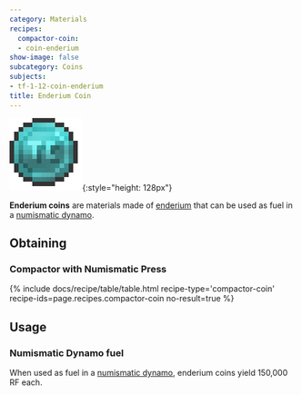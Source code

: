 ```yaml
---
category: Materials
recipes:
  compactor-coin:
  - coin-enderium
show-image: false
subcategory: Coins
subjects:
- tf-1-12-coin-enderium
title: Enderium Coin
---
```


![Enderium coin](/assets/images/docs/1.12/thermal-foundation/coin-enderium.png){:style="height: 128px"}


**Enderium coins** are materials made of [enderium](../enderium-ingot/) that
can be used as fuel in a [numismatic dynamo](../../thermal-expansion/numismatic-dynamo/).


Obtaining
---------

### Compactor with Numismatic Press
{% include docs/recipe/table/table.html recipe-type='compactor-coin' recipe-ids=page.recipes.compactor-coin no-result=true %}


Usage
-----

### Numismatic Dynamo fuel
When used as fuel in a [numismatic dynamo](../../thermal-expansion/numismatic-dynamo/), enderium
coins yield 150,000 RF each.
